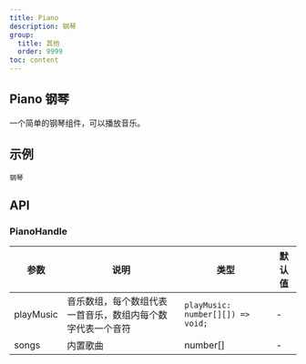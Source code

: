 ```yaml
---
title: Piano
description: 钢琴
group:
  title: 其他
  order: 9999
toc: content
---
```


## Piano 钢琴

一个简单的钢琴组件，可以播放音乐。

## 示例

<code src="./demo/index.tsx">钢琴</code>

## API

### PianoHandle

| 参数      | 说明                                                       | 类型                              | 默认值 |
| --------- | ---------------------------------------------------------- | --------------------------------- | ------ |
| playMusic | 音乐数组，每个数组代表一首音乐，数组内每个数字代表一个音符 | `playMusic: number[][]) => void;` | -      |
| songs     | 内置歌曲                                                   | number[]                          | -      |
